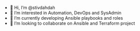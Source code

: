 - 👋 Hi, I’m @stivdahdah
- 👀 I’m interested in Automation, DevOps and SysAdmin
- 🌱 I’m currently developing Ansible playbooks and roles
- 💞️ I’m looking to collaborate on Ansible and Terraform project

<!---
stivdahdah/stivdahdah is a ✨ special ✨ repository because its `README.md` (this file) appears on your GitHub profile.
You can click the Preview link to take a look at your changes.
--->
